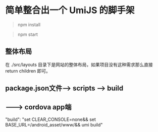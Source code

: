 简单整合出一个 UmiJS 的脚手架
====
>npm install

>npm start

## 整体布局
在 ./src/layouts 目录下是网站的整体布局，如果项目没有这种需求那么直接 return children 即可。



## package.json文件--> scripts --> build
## ---> cordova app端
"build": "set CLEAR_CONSOLE=none&& set BASE_URL=/android_asset/www/&& umi build"
